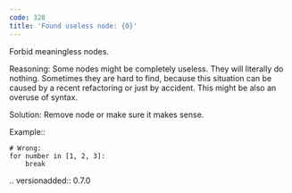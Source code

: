 ```yaml
---
code: 328
title: 'Found useless node: {0}'
---
```



Forbid meaningless nodes.

Reasoning:
    Some nodes might be completely useless. They will literally do nothing.
    Sometimes they are hard to find, because this situation can be caused
    by a recent refactoring or just by accident.
    This might be also an overuse of syntax.

Solution:
    Remove node or make sure it makes sense.

Example::

    # Wrong:
    for number in [1, 2, 3]:
        break

.. versionadded:: 0.7.0